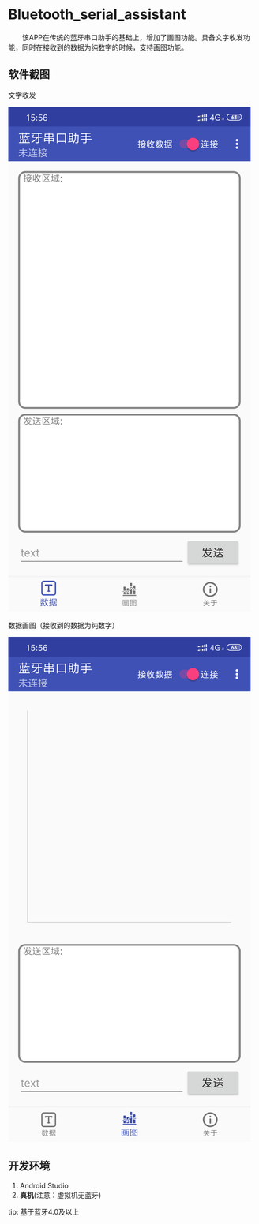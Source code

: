 # Bluetooth_serial_assistant

&emsp;&emsp;该APP在传统的蓝牙串口助手的基础上，增加了画图功能。具备文字收发功能，同时在接收到的数据为纯数字的时候，支持画图功能。

## 软件截图

文字收发

![文字](./img/text.png)

数据画图（接收到的数据为纯数字）

![文字](./img/plot.png)

## 开发环境

1. Android Studio
2. **真机**(注意：虚拟机无蓝牙)

tip: 基于蓝牙4.0及以上
